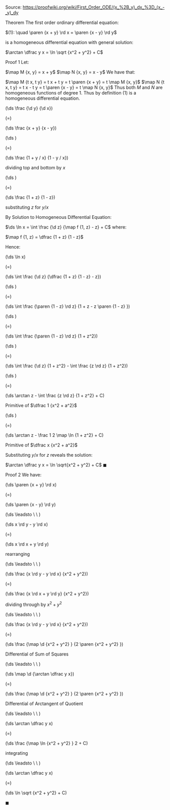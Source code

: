 # 

Source: https://proofwiki.org/wiki/First_Order_ODE/(x_%2B_y)_dx_%3D_(x_-_y)_dy

Theorem
The first order ordinary differential equation:

$(1): \quad \paren {x + y} \rd x = \paren {x - y} \rd y$

is a homogeneous differential equation with general solution:

$\arctan \dfrac y x = \ln \sqrt {x^2 + y^2} + C$


Proof 1
Let:

$\map M {x, y} =  x + y$
$\map N {x, y} =  x - y$
We have that:

$\map M {t x, t y} =  t x + t y = t \paren {x + y} = t \map M {x, y}$
$\map N {t x, t y} =  t x - t y = t \paren {x - y} = t \map N {x, y}$
Thus both $M$ and $N$ are homogeneous functions of degree $1$.
Thus by definition $(1)$ is a homogeneous differential equation.















\(\ds \frac {\d y} {\d x}\)

\(=\)







\(\ds \frac {x + y} {x - y}\)




















\(\ds \)

\(=\)







\(\ds \frac {1 + y / x} {1 - y / x}\)





dividing top and bottom by $x$














\(\ds \)

\(=\)







\(\ds \frac {1 + z} {1 - z}\)





substituting $z$ for $y / x$




By Solution to Homogeneous Differential Equation:

$\ds \ln x = \int \frac {\d z} {\map f {1, z} - z} + C$
where:

$\map f {1, z} = \dfrac {1 + z} {1 - z}$

Hence:














\(\ds \ln x\)

\(=\)







\(\ds \int \frac {\d z} {\dfrac {1 + z} {1 - z} - z}\)




















\(\ds \)

\(=\)







\(\ds \int \frac {\paren {1 - z} \rd z} {1 + z - z \paren {1 - z} }\)




















\(\ds \)

\(=\)







\(\ds \int \frac {\paren {1 - z} \rd z} {1 + z^2}\)




















\(\ds \)

\(=\)







\(\ds \int \frac {\d z} {1 + z^2} - \int \frac {z \rd z} {1 + z^2}\)




















\(\ds \)

\(=\)







\(\ds \arctan z - \int \frac {z \rd z} {1 + z^2} + C\)





Primitive of $\dfrac 1 {x^2 + a^2}$














\(\ds \)

\(=\)







\(\ds \arctan z - \frac 1 2 \map \ln {1 + z^2} + C\)





Primitive of $\dfrac x {x^2 + a^2}$




Substituting $y / x$ for $z$ reveals the solution:

$\arctan \dfrac y x = \ln \sqrt{x^2 + y^2} + C$
$\blacksquare$


Proof 2
We have:














\(\ds \paren {x + y} \rd x\)

\(=\)







\(\ds \paren {x - y} \rd y\)














\(\ds \leadsto \ \ \)





\(\ds x \rd y - y \rd x\)

\(=\)







\(\ds x \rd x + y \rd y\)





rearranging








\(\ds \leadsto \ \ \)





\(\ds \frac {x \rd y - y \rd x} {x^2 + y^2}\)

\(=\)







\(\ds \frac {x \rd x + y \rd y} {x^2 + y^2}\)





dividing through by $x^2 + y^2$








\(\ds \leadsto \ \ \)





\(\ds \frac {x \rd y - y \rd x} {x^2 + y^2}\)

\(=\)







\(\ds \frac {\map \d {x^2 + y^2} } {2 \paren {x^2 + y^2} }\)





Differential of Sum of Squares








\(\ds \leadsto \ \ \)





\(\ds \map \d {\arctan \dfrac y x}\)

\(=\)







\(\ds \frac {\map \d {x^2 + y^2} } {2 \paren {x^2 + y^2} }\)





Differential of Arctangent of Quotient








\(\ds \leadsto \ \ \)





\(\ds \arctan \dfrac y x\)

\(=\)







\(\ds \frac {\map \ln {x^2 + y^2} } 2 + C\)





integrating








\(\ds \leadsto \ \ \)





\(\ds \arctan \dfrac y x\)

\(=\)







\(\ds \ln \sqrt {x^2 + y^2} + C\)









$\blacksquare$






